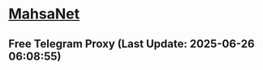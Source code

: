 
# [MahsaNet](https://t.me/mahsa_net)
## Free Telegram Proxy (Last Update: 2025-06-26 06:08:55)

    